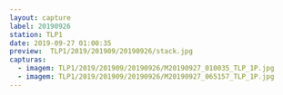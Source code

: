 ```yaml
---
layout: capture
label: 20190926
station: TLP1
date: 2019-09-27 01:00:35
preview:  TLP1/2019/201909/20190926/stack.jpg
capturas:
  - imagem: TLP1/2019/201909/20190926/M20190927_010035_TLP_1P.jpg
  - imagem: TLP1/2019/201909/20190926/M20190927_065157_TLP_1P.jpg
---
```

